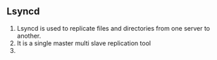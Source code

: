 ## Lsyncd

1. Lsyncd is used to replicate files and directories from one server to another.
2. It is a single master multi slave replication tool
3. 